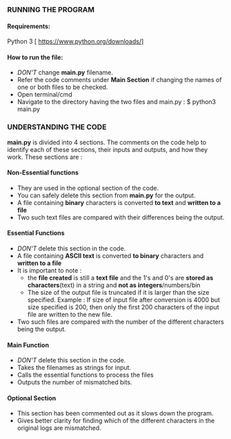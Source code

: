 ### RUNNING THE PROGRAM

#### Requirements:

Python 3 [ https://www.python.org/downloads/]

#### How to run the file:

* <i>DON'T</i> change <b>main.py</b> filename.
* Refer the code comments under <b>Main Section</b> if changing the names of one or both files to be checked.
* Open terminal/cmd
* Navigate to the directory having the two files and main.py :
      $ python3 main.py

### UNDERSTANDING THE CODE
<b>main.py</b> is divided into 4 sections. The comments on the code help to identify each of these sections, their inputs and outputs, and how they work.
These sections are :

#### Non-Essential functions
* They are used in the optional section of the code.
* You can safely delete this section from <b>main.py</b> for the output.
* A file containing <b>binary</b> characters is converted <b>to text</b> and <b>written to a file</b>
* Two such text files are compared with their differences being the output.

#### Essential Functions
* <i>DON'T</i> delete this section in the code.
* A file containing <b>ASCII text</b> is converted <b>to binary</b> characters and <b>written to a file</b>
* It is important to note :
  - the <b>file created</b> is still a <b>text file</b> and the 1's and 0's are <b>stored as characters</b>(text) in a string and <b>not as integers</b>/numbers/bin
  - The size of the output file is truncated if it is larger than the size specified. Example : If size of input file after conversion is 4000 but size specified is 200, then only the first 200 characters of the input file are written to the new file.
* Two such files are compared with the number of the different characters being the output.

#### Main Function
* <i>DON'T</i> delete this section in the code.
* Takes the filenames as strings for input.
* Calls the essential functions to process the files
* Outputs the number of mismatched bits.

#### Optional Section
* This section has been commented out as it slows down the program.
* Gives better clarity for finding which of the different characters in the original logs are mismatched.
